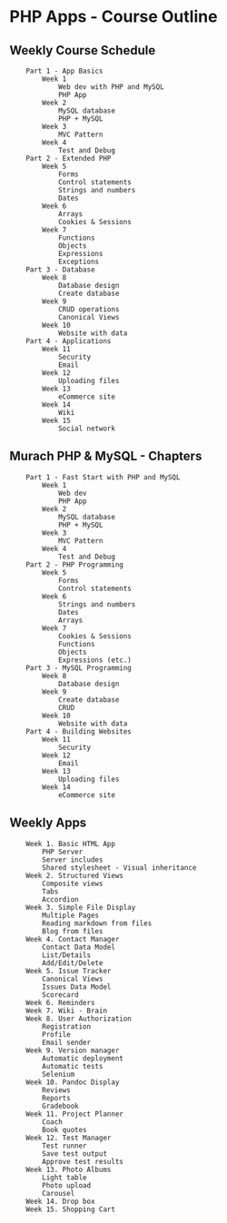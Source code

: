 # PHP Apps - Course Outline

## Weekly Course Schedule

        Part 1 - App Basics
            Week 1
                Web dev with PHP and MySQL
                PHP App
            Week 2
                MySQL database
                PHP + MySQL
            Week 3
                MVC Pattern
            Week 4
                Test and Debug
        Part 2 - Extended PHP
            Week 5
                Forms
                Control statements
                Strings and numbers
                Dates
            Week 6
                Arrays
                Cookies & Sessions
            Week 7
                Functions
                Objects
                Expressions
                Exceptions
        Part 3 - Database
            Week 8
                Database design
                Create database
            Week 9
                CRUD operations
                Canonical Views
            Week 10
                Website with data
        Part 4 - Applications
            Week 11
                Security
                Email
            Week 12
                Uploading files
            Week 13
                eCommerce site
            Week 14
                Wiki
            Week 15
                Social network

## Murach PHP & MySQL - Chapters

        Part 1 - Fast Start with PHP and MySQL
            Week 1
                Web dev
                PHP App
            Week 2
                MySQL database
                PHP + MySQL
            Week 3
                MVC Pattern
            Week 4
                Test and Debug
        Part 2 - PHP Programming
            Week 5
                Forms
                Control statements
            Week 6
                Strings and numbers
                Dates
                Arrays
            Week 7
                Cookies & Sessions
                Functions
                Objects
                Expressions (etc.)
        Part 3 - MySQL Programming
            Week 8
                Database design
            Week 9
                Create database
                CRUD
            Week 10
                Website with data
        Part 4 - Building Websites
            Week 11
                Security
            Week 12
                Email
            Week 13
                Uploading files
            Week 14
                eCommerce site

## Weekly Apps

        Week 1. Basic HTML App
            PHP Server
            Server includes
            Shared stylesheet - Visual inheritance
        Week 2. Structured Views
            Composite views
            Tabs
            Accordion
        Week 3. Simple File Display
            Multiple Pages
            Reading markdown from files
            Blog from files
        Week 4. Contact Manager
            Contact Data Model
            List/Details
            Add/Edit/Delete
        Week 5. Issue Tracker
            Canonical Views        
            Issues Data Model
            Scorecard
        Week 6. Reminders
        Week 7. Wiki - Brain
        Week 8. User Authorization
            Registration    
            Profile             
            Email sender
        Week 9. Version manager
            Automatic deployment
            Automatic tests
            Selenium
        Week 10. Pandoc Display
            Reviews             
            Reports             
            Gradebook
        Week 11. Project Planner
            Coach               
            Book quotes
        Week 12. Test Manager
            Test runner
            Save test output
            Approve test results
        Week 13. Photo Albums 
            Light table
            Photo upload
            Carousel
        Week 14. Drop box 
        Week 15. Shopping Cart
